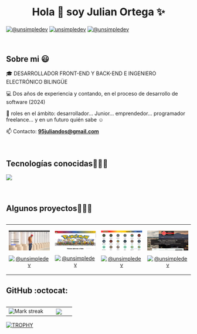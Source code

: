 <h1 align="center">Hola 👋  soy Julian Ortega ✨ </h1> 

<p align="left">
<a href="https://wa.me/573117857025" target="blank"><img align="center" src="https://img.shields.io/badge/WhatsApp-25D366?style=for-the-badge&logo=whatsapp&logoColor=white" alt="@unsimpledev" /></a>
<a href="https://linkedin.com/in/unsimpledev" target="blank"><img align="center" src="https://img.shields.io/badge/LinkedIn-0077B5?style=for-the-badge&logo=linkedin&logoColor=white" alt="unsimpledev"/></a>
<a href = "mailto:95juliandos@gmail.com" target="blank"><img align="center" src="https://img.shields.io/badge/Gmail-D14836?style=for-the-badge&logo=gmail&logoColor=white" alt="@unsimpledev"  /></a>
  </p>
<br>
<h2>Sobre mi 😃</h2>

<p align="left">
🎓 DESARROLLADOR FRONT-END Y BACK-END E INGENIERO ELECTRÓNICO BILINGÜE   

💻 Dos años de experiencia y contando, en el proceso de desarrollo de software (2024)

📝 roles en el ámbito: desarrollador... Junior... emprendedor... programador freelance... y en un futuro quién sabe ☺️

📫 Contacto: **95juliandos@gmail.com**
<!--Intro end-->
  </p>
<br>

<h2 >Tecnologías conocidas👨🏻‍💻</h2>
<!--tech stack icons-->
<p align="left">
  <a href="https://skillicons.dev">
    <img src="https://skillicons.dev/icons?i=php,py,css,html,js,nodejs,mysql,git,github,materialui,postman,vscode,cpp,angular,react,vue,arduino,azure,bootstrap,fastapi,npm,redux,sass,styledcomponents,ts,vite&perline=12" />
  </a>
</p>
<br>
<!-------------------------->
<div id="proyectos">
<h2 >Algunos proyectos👨🏻‍💻</h2>

<table align="left" >
<tr border="none">
  <td width="25%" align="center">
    <p align="center">
        <img align="center" width=100% src="https://github.com/Juliandos/TiendaVirtual-picoypala/blob/main/Imagenes/2024-07-07_145341.jpg"   alt="VIDEO" />
      </p>
    <p align="center">
      <a href="https://github.com/Juliandos/TiendaVirtual-picoypala" target="blank"><img align="center" src="https://img.shields.io/badge/GitHub-100000?style=for-the-badge&logo=github&logoColor=white" alt="@unsimpledev" /></a>
    </p>       
</td>
<td width="25%" align="center">
    <p align="center">
        <img align="center" width=100% src="https://github.com/Juliandos/pokemon-react/blob/main/imagenes/2024-07-05_094938.jpg"   alt="VIDEO" />
      </p>
    <p align="center">
      <a href="https://github.com/Juliandos/pokemon-react" target="blank"><img align="center" src="https://img.shields.io/badge/GitHub-100000?style=for-the-badge&logo=github&logoColor=white" alt="@unsimpledev" /></a>
    </p>       
</td>
  
  <td width="25%" align="center">
    <p align="center">
        <img align="center" width=100% src="https://github.com/Juliandos/pokemon-html-css-js/blob/main/Imagenes/2024-07-03_131144.jpg"   alt="VIDEO" />
      </p>
    <p align="center">
      <a href="https://github.com/Juliandos/pokemon-html-css-js" target="blank"><img align="center" src="https://img.shields.io/badge/GitHub-100000?style=for-the-badge&logo=github&logoColor=white" alt="@unsimpledev" /></a>
    </p> 
</td>

   <td width="25%" align="center">
    <p align="center">
        <img align="center" width=100% src="https://github.com/Juliandos/inmobiliaria-react-php/blob/main/Imagenes/2024-07-05_120026.jpg"   alt="VIDEO" />
      </p>
    <p align="center">
      <a href="https://github.com/unsimpledev/MiTraductor" target="blank"><img align="center" src="https://img.shields.io/badge/GitHub-100000?style=for-the-badge&logo=github&logoColor=white" alt="@unsimpledev" /></a>
    </p>       
</td>
  
</tr>
</table>
  </div>
<br>
<br><br>
<br>
<br><br><br>
<br><br>

<!------------------------->

<h2>GitHub :octocat:</h2>
<!--- stats & Trophy (start) -->
<p align="center">
  <!--- stats (start) -->
<table align="left">
<tr border="none">
<td width="60%" align="center">

<!--  <img  align="center"  src="https://github-readme-stats.vercel.app/api?username=unsimpledev&theme=dark&show_icons=true&count_private=true" />
  <br></br> -->
  <img  title="🔥 Get streak stats for your profile at git.io/streak-stats" alt="Mark streak" src="https://github-readme-streak-stats.herokuapp.com/?user=unsimpledev&theme=dark&hide_border=false" /> 
</td>

<td width="40%" align="center">

  <img  align="center"  src="https://github-readme-stats.anuraghazra1.vercel.app/api/top-langs/?username=unsimpledev&theme=dark&hide_border=false&no-bg=true&no-frame=true&langs_count=10"/>

  </td>
</tr>
</table>
<!--- stats (end) -->

<!--- trophy (start) -->
<div align=left>
  <a href="https://github.com/ryo-ma/github-profile-trophy" title="Go to Source">
      <img align="center" width=84% src="https://github-profile-trophy.vercel.app/?username=unsimpledev&theme=radical&row=1&column=7&margin-h=15&margin-w=5&no-bg=true" alt="TROPHY" />
    </a>
</div>
<!--- trophy (start) -->


</p>        
<!--- stats (end) -->
